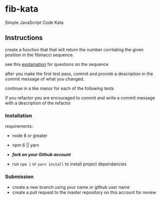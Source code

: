 # fib-kata

Simple JavaScript Code Kata

## Instructions

create a function that that will return the number corrilating the given position in the fibinacci sequence.

see this [explaination](https://en.wikipedia.org/wiki/Fibonacci_number) for questions on the sequence

after you make the first test pass, commit and provide a description in the commit message of what you changed.

continue in a like manor for each of the following tests

if you refactor you are encouraged to commit and write a commit message with a description of the refactor

### Installation
requirements:
 - node 8 or greater
 - npm 6 || yarn

- ***fork on your Github account***
- run `npm i` or `yarn install` to install project dependancies

### Submission
- create a new branch using your name or github user name
- create a pull request to the master repository on this account for review
